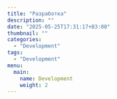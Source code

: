 ```yaml
---
title: "Разработка"
description: ""
date: "2025-05-25T17:31:17+03:00"
thumbnail: ""
categories:
  - "Development"
tags:
  - "Development"
menu:
  main:
    name: Development
    weight: 2
---
```

